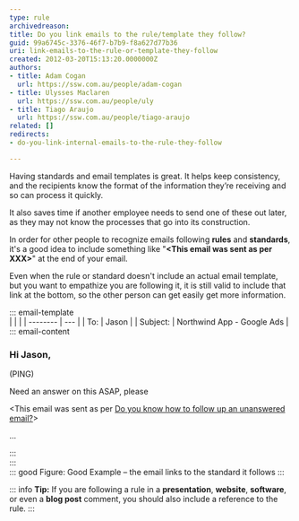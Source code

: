 ```yaml
---
type: rule
archivedreason: 
title: Do you link emails to the rule/template they follow?
guid: 99a6745c-3376-46f7-b7b9-f8a627d77b36
uri: link-emails-to-the-rule-or-template-they-follow
created: 2012-03-20T15:13:20.0000000Z
authors: 
- title: Adam Cogan
  url: https://ssw.com.au/people/adam-cogan
- title: Ulysses Maclaren
  url: https://ssw.com.au/people/uly
- title: Tiago Araujo
  url: https://ssw.com.au/people/tiago-araujo
related: []
redirects: 
- do-you-link-internal-emails-to-the-rule-they-follow

---
```


Having standards and email templates is great. It helps keep consistency, and the recipients know the format of the information they’re receiving and so can process it quickly.

<!--endintro-->

It also saves time if another employee needs to send one of these out later, as they may not know the processes that go into its construction.

In order for other people to recognize emails following **rules** and **standards**, it's a good idea to include something like "**\<This email was sent as per XXX\>**" at the end of your email.

Even when the rule or standard doesn't include an actual email template, but you want to empathize you are following it, it is still valid to include that link at the bottom, so the other person can get easily get more information.

::: email-template  
|          |     |
| -------- | --- |
| To:      | Jason |
| Subject: | Northwind App - Google Ads |  
::: email-content  

### Hi Jason,  
(PING)

Need an answer on this ASAP, please

\<This email was sent as per [Do you know how to follow up an unanswered email?](https://www.ssw.com.au/rules/do-you-know-how-to-follow-up-an-unanswered-email)\>

...

:::  
:::  
::: good 
Figure: Good Example – the email links to the standard it follows
:::

::: info
**Tip:** If you are following a rule in a **presentation**, **website**, **software**, or even a **blog post** comment, you should also include a reference to the rule.
:::
